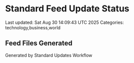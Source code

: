 # Standard Feed Update Status
Last updated: Sat Aug 30 14:09:43 UTC 2025
Categories: technology,business,world

## Feed Files Generated

Generated by Standard Updates Workflow
